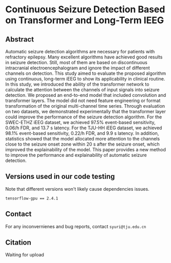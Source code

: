 # Continuous Seizure Detection Based on Transformer and Long-Term IEEG

## Abstract
Automatic seizure detection algorithms are necessary for patients with refractory epilepsy. Many excellent algorithms have achieved good results in seizure detection. Still, most of them are based on discontinuous intracranial electroencephalogram and ignore the impact of different channels on detection. This study aimed to evaluate the proposed algorithm using continuous, long-term iEEG to show its applicability in clinical routine. In this study, we introduced the ability of the transformer network to calculate the attention between the channels of input signals into seizure detection. We proposed an end-to-end model that included convolution and transformer layers. The model did not need feature engineering or format transformation of the original multi-channel time series. Through evaluation on two datasets, we demonstrated experimentally that the transformer layer could improve the performance of the seizure detection algorithm. For the SWEC-ETHZ iEEG dataset, we achieved 97.5\% event-based sensitivity, 0.06/h FDR, and 13.7 s latency. For the TJU-HH iEEG dataset, we achieved 98.1\% event-based sensitivity, 0.22/h FDR, and 9.9 s latency. In addition, statistics showed that the model allocated more attention to the channels close to the seizure onset zone within 20 s after the seizure onset, which improved the explainability of the model. This paper provides a new method to improve the performance and explainability of automatic seizure detection.

## Versions used in our code testing
Note that different versions won't likely cause dependencies issues.
```
tensorflow-gpu == 2.4.1 
```

## Contact
For any inconvernienes and bug reports, contact ```syuri@tju.edu.cn```

## Citation
Waiting for upload